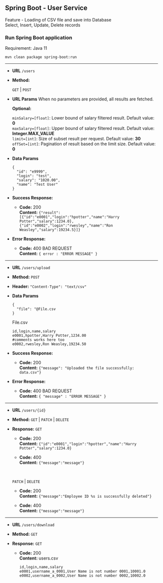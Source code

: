 **Spring Boot - User Service**
----
Feature - Loading of CSV file and save into Database\
Select, Insert, Update, Delete records

### Run Spring Boot application
Requirement: Java 11

```
mvn clean package spring-boot:run
```

---

* **URL**
  `/users`

* **Method:**

  `GET` | `POST`
  
*  **URL Params**
    When no parameters are provided, all results are fetched.

   **Optional:**
 
   `minSalary=[float]`: Lower bound of salary filtered result. Default value: **0**\
   `maxSalary=[float]`: Upper bound of salary filtered result. Default value: **Integer.MAX_VALUE**\
   `limit=[int]`: Size of subset result per request. Default value: **30**\
   `offSet=[int]`: Pagination of result based on the limit size. Default value: **0**


* **Data Params**

  ```
  {
    "id": "e9999",
    "login": "test",
    "salary": "1020.00",
    "name": "Test User"
  }
  ```

* **Success Response:**
  * **Code:** 200\
    **Content:** `{"result":[{"id":"e0001","login":"hpotter","name":"Harry Potter","salary":1234.0},{"id":"e0002","login":"rwesley","name":"Ron Weasley","salary":19234.5}]}`
 
* **Error Response:**

  * **Code:** 400 BAD REQUEST\
    **Content:** `{ error : "ERROR MESSAGE" }`

---

* **URL**
  `/users/upload`

* **Method:**
    `POST`

* **Header:**
    `"Content-Type": "text/csv"`

* **Data Params**

  ```
  {
    "file": "@File.csv
  }
  ```

  File.csv
  ```
  id,login,name,salary
  e0001,hpotter,Harry Potter,1234.00
  #comments works here too
  e0002,rwesley,Ron Weasley,19234.50
  ```


* **Success Response:**
  * **Code:** 200\
    **Content:** `{"message": "Uploaded the file successfully: data.csv"}`
 
* **Error Response:**

  * **Code:** 400 BAD REQUEST\
    **Content:** `{ "message" : "ERROR MESSAGE" }`

---

* **URL**
  `/users/{id}`

* **Method:**
    `GET` | `PATCH` | `DELETE`


* **Response:**
    `GET`
  * **Code:** 200\
    **Content:** `{"id":"e0001","login":"hpotter","name":"Harry Potter","salary":1234.0}`

  * **Code:** 400\
    **Content:** `{"message":"message"}`

  </br>

    `PATCH` | `DELETE`
  * **Code:** 200\
    **Content:** `{"message":"Employee ID %s is successfully deleted"}`
 
   * **Code:** 400\
    **Content:** `{"message":"message"}`


---

* **URL**
  `/users/download`

* **Method:**
    `GET`

* **Response:**
    `GET`
  * **Code:** 200\
    **Content:** users.csv
    ```
    id,login,name,salary
    e0001,username_a_0001,User Name is not number 0001,10001.0
    e0002,username_a_0002,User Name is not number 0002,10002.0
    ```


